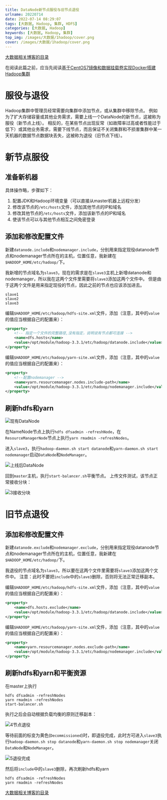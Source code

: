 ```yaml
---
title: DataNode新节点服役与旧节点退役
urlname: 20220714
date: 2022-07-14 08:29:07
tags: [大数据, Hadoop, 集群, HDFS]
categories: [大数据, Hadoop]
keywords: [大数据, Hadoop, 集群]
top_img: /images/大数据/1hadoop/cover.png
cover: /images/大数据/1hadoop/cover.png
---
```


[大数据相关博客的目录](/p/20220623/)

在阅读此篇之前，应当先阅读[基于CentOS7镜像和数据挂载卷实现Docker搭建Hadoop集群](/p/20220626/)

# 服役与退役

Hadoop集群中管理员经常需要向集群中添加节点，或从集群中移除节点。
例如为了扩大存储容量或其他业务需求，需要上线一个DataNode的新节点，这被称为服役（新节点上线）。
相反的，在某些节点出现反常（如故障率过高或者性能过于低下）或其他业务需求，需要下线节点，而且保证不关闭集群和不损害集群中某一天机器的数据节点数据块丢失，这被称为退役（旧节点下线）。

# 新节点服役

## 准备新机器

具体操作略，步骤如下：

1. 配置JDK和Hadoop环境变量（可以直接从master机器上远程分发）
2. 修改该节点的`/etc/hosts`文件，添加其他节点的IP和域名 
3. 修改其他节点的`/etc/hosts`文件，添加该新节点的IP和域名
4. 使该节点可以与其他节点相互之间免密登录

## 添加和修改配置文件

新建`datanode.include`和`nodemanager.include`，分别用来指定现役datanode节点和nodemanager节点所在的主机，位置任意，我新建在`$HADOOP_HOME/etc/hadoop/`下。

我新增的节点域名为`slave3`，现在的需求是在`slave3`主机上新增datanode和nodemanager，所以我在这两个文件里需要将`slave3`添加这两个文件中。
但是由于这两个文件是用来指定现役的节点，因此之前的节点也应该添加进去。

```text
slave1
slave2
slave3
```

编辑`$HADOOP_HOME/etc/hadoop/hdfs-site.xml`文件，添加（注意，其中的`value`的值应当根据自己的配置来）：

```xml
<property>
    <!-- 指定一个文件的完整路径,没有指定，说明说有节点都可连接 -->		
    <name>dfs.hosts</name>
    <value>/opt/module/hadoop-3.3.1/etc/hadoop/datanode.include</value>
</property>
```

编辑`$HADOOP_HOME/etc/hadoop/yarn-site.xml`文件，添加（注意，其中的`value`的值应当根据自己的配置来）：

```xml
<property>
    <!--配置nodemanager -->
    <name>yarn.resourcemanager.nodes.include-path</name>
    <value>/opt/module/hadoop-3.3.1/etc/hadoop/nodemanager.include</value>
</property>
```

## 刷新hdfs和yarn

![现有DataNode](/images/大数据/1hadoop/12dn扩容/1现有datanode.png)

在NameNode节点上执行`hdfs dfsadmin -refreshNode`，在`ResourceManagerNode`节点上执行`yarn rmadmin -refreshNodes`。

进入`slave3`，执行`hadoop-daemon.sh start datanode`和`yarn-daemon.sh start nodemanager`启动`DataNode`和`NodeManager`。

![上线后DataNode](/images/大数据/1hadoop/12dn扩容/2上线后datanode.png)

回到`master`主机，执行`start-balancer.sh`平衡节点。
上传文件测试，该节点正常接收分块：

![3接收分块](/images/大数据/1hadoop/12dn扩容/3接收分块.png)

# 旧节点退役

## 添加和修改配置文件


新建`datanode.exclude`和`nodemanager.exclude`，分别用来指定现役datanode节点和nodemanager节点所在的主机，位置任意，我新建在`$HADOOP_HOME/etc/hadoop/`下。

我退役的节点域名为`slave3`，所以要在这两个文件里需要将`slave3`添加这两个文件中。
注意：此时不要把`include`中的`slave3`删除，否则将无法正常迁移副本。

编辑`$HADOOP_HOME/etc/hadoop/hdfs-site.xml`文件，添加（注意，其中的`value`的值应当根据自己的配置来）：

```xml
<property>
    <name>dfs.hosts.exclude</name>
    <value>/opt/module/hadoop-3.3.1/etc/hadoop/datanode.include</value>
</property>
```

编辑`$HADOOP_HOME/etc/hadoop/yarn-site.xml`文件，添加（注意，其中的`value`的值应当根据自己的配置来）：

```xml
<property>
    <name>yarn.resourcemanager.nodes.exclude-path</name>
    <value>/opt/module/hadoop-3.3.1/etc/hadoop/nodemanager.include</value>
</property>
```

## 刷新hdfs和yarn和平衡资源

在master上执行
```shell
hdfs dfsadmin -refreshNodes
yarn rmadmin -refreshNodes
start-balancer.sh
```

执行之后会自动根据负载均衡的原则迁移副本：

![4节点退役](/images/大数据/1hadoop/12dn扩容/4节点退役.png)

等待前面的标变为黄色(`Decommissioned`)时，即退役完成，此时方可进入`slave3`执行`hadoop-daemon.sh stop datanode`和`yarn-daemon.sh stop nodemanager`关闭`DataNode`和`NodeManager`。

![5退役完成](/images/大数据/1hadoop/12dn扩容/5退役完成.png)

然后将`include`中的`slave3`删除，再次刷新hdfs和yarn
```shell
hdfs dfsadmin -refreshNodes
yarn rmadmin -refreshNodes
```

[大数据相关博客的目录](/p/20220623/)

